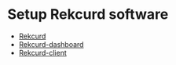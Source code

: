 # Setup Rekcurd software
- [Rekcurd](https://github.com/rekcurd/rekcurd-python)
- [Rekcurd-dashboard](https://github.com/rekcurd/dashboard)
- [Rekcurd-client](https://github.com/rekcurd/python-client)
